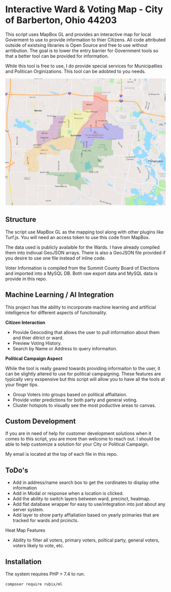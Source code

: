 # Interactive Ward & Voting Map - City of Barberton, Ohio 44203 
 This script uses MapBox GL and provides an interactive map for local Goverment to use to provide information to thier Citizens.
 All code attributed outside of existsing libraries is Open Source and free to use without arrtibution. The goal is to lower the entry barrier
 for Government tools so that a better tool can be provided for information.

 While this tool is free to use, I do provide special services for Municipatlies and Politican Orginizations. This tool can be adobted to you needs.

 ![Interactive Map](https://github.com/justingreerbbi/interactive-map/blob/main/assets/images/screenshot-1.png)

 ## Structure
 The script use MapBox GL as the mapping tool along with other plugins like Turf.js. You will need an access token to use this code from MapBox.

 The data used is publicly avalaible for the Wards. I have already compiled them into indivual GeoJSON arrays. There is also a GeoJSON file provided
 if you desire to use one file instead of inline code. 

 Voter Information is compiled from the Summit County Board of Elections and imported into a MySQL DB. Both raw export data and MySQL data is provide in this repo.

 ## Machine Learning / AI Integration
 This project has the ability to incorporate machine learning and artificial intelligence for different aspects of functionality.
 
 **Citizen Interaction**
 * Provide Geocoding that allows the user to pull information about them and thier ditrict or ward.
 * Preview Voting History.
 * Search by Name or Address to query informaiton.

 **Political Campaign Aspect**
 
 While the tool is really geared towards providing informaiton to the user, it can be slightly altered to use for political campaigning. These features
 are typically very exspensive but this script will allow you to have all the tools at your finger tips.

 * Group Voters into groups based on political affialtaion.
 * Provide voter predictions for both party and general voting.
 * Cluster hotspots to visually see the most poductive areas to canvas.


 ## Custom Development
 If you are in need of help for customer development solutions when it comes to this script, you are more than welcome to reach out. I should be able
 to help customize a solution for your City or Political Campaign. 

 My email is located at the top of each file in this repo.

 ## ToDo's
 
 * Add in address/name search box to get the cordinates to display othe information
 * Add in Modal or response when a location is clicked.
 * Add the ability to switch layers between ward, precinct, heatmap.
 * Add flat database wrapper for easy to use/integration into just about any server system.
 * Add layer to show party affialiation based on yearly primaries that are tracked for wards and prcincts.

 Heat Map Features

 * Ability to filter all voters, primary voters, poltical party, general voters, voters likely to vote, etc.

 ## Installation
 The system requires PHP > 7.4 to run. 

 `composer require rubix/ml`
 


